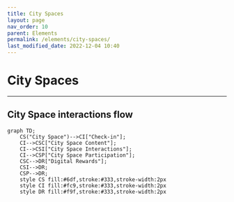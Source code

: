 ```yaml
---
title: City Spaces
layout: page
nav_order: 10
parent: Elements
permalink: /elements/city-spaces/
last_modified_date: 2022-12-04 10:40
---
```


# City Spaces

----------------

## City Space interactions flow

```mermaid
graph TD;
    CS("City Space")-->CI["Check-in"];
    CI-->CSC["City Space Content"];
    CI-->CSI["City Space Interactions"];
    CI-->CSP["City Space Participation"];
    CSC-->DR["Digital Rewards"];
    CSI-->DR;
    CSP-->DR;
    style CS fill:#6df,stroke:#333,stroke-width:2px
    style CI fill:#fc9,stroke:#333,stroke-width:2px
    style DR fill:#f9f,stroke:#333,stroke-width:2px
```
